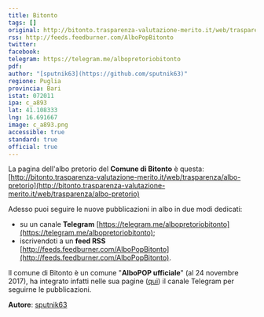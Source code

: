 ```yaml
---
title: Bitonto
tags: []
original: http://bitonto.trasparenza-valutazione-merito.it/web/trasparenza/albo-pretorio
rss: http://feeds.feedburner.com/AlboPopBitonto
twitter: 
facebook: 
telegram: https://telegram.me/albopretoriobitonto
pdf: 
author: "[sputnik63](https://github.com/sputnik63)"
regione: Puglia
provincia: Bari
istat: 072011
ipa: c_a893
lat: 41.108333
lng: 16.691667
image: c_a893.png
accessible: true
standard: true
official: true
---
```


La pagina dell'albo pretorio del **Comune di Bitonto** è questa: [http://bitonto.trasparenza-valutazione-merito.it/web/trasparenza/albo-pretorio](http://bitonto.trasparenza-valutazione-merito.it/web/trasparenza/albo-pretorio)

Adesso puoi seguire le nuove pubblicazioni in albo in due modi dedicati:

* su un canale **Telegram** [https://telegram.me/albopretoriobitonto](https://telegram.me/albopretoriobitonto);
* iscrivendoti a un **feed RSS** [http://feeds.feedburner.com/AlboPopBitonto](http://feeds.feedburner.com/AlboPopBitonto).

Il comune di Bitonto è un comune "**AlboPOP ufficiale**" (al 24 novembre 2017), ha integrato infatti nelle sua pagine ([qui](http://www.comune.bitonto.ba.it/atti/albopretorio.html)) il canale Telegram per seguirne le pubblicazioni.

**Autore**: [sputnik63](https://github.com/sputnik63)
